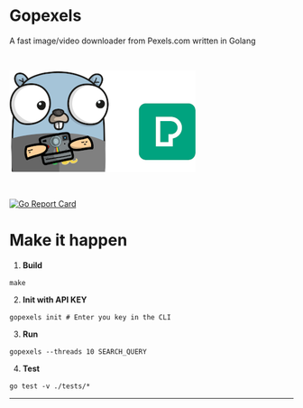 # Gopexels

A fast image/video downloader from Pexels.com written in Golang


&nbsp;

![](./logo.png)

&nbsp;


[![Go Report Card](https://goreportcard.com/badge/github.com/schlunsen/gopexels)](https://goreportcard.com/report/github.com/schlunsen/gopexels)


# Make it happen




1. **Build**

```shell script
make 
```

2. **Init with API KEY**

```shell script
gopexels init # Enter you key in the CLI
```

3. **Run**

```shell script
gopexels --threads 10 SEARCH_QUERY 
```

4. **Test**

```shell script
go test -v ./tests/*
```

_______
